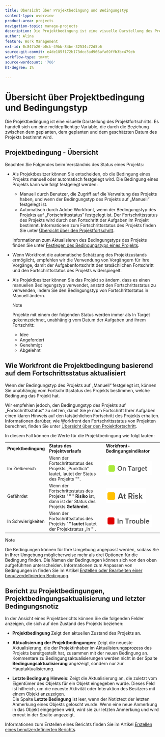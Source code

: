 ```yaml
---
title: Übersicht über Projektbedingung und Bedingungstyp
content-type: overview
product-area: projects
navigation-topic: manage-projects
description: Die Projektbedingung ist eine visuelle Darstellung des Projektfortschritts. Es handelt sich um eine meldepflichtige Variable, die durch die Beziehung zwischen dem geplanten, dem geplanten und dem geschätzten Datum des Projekts bestimmt wird.
author: Alina
feature: Work Management
exl-id: 0c847b26-b0cb-49bb-84be-32534c72d5b6
source-git-commit: e4de185f172b173dcc3ad966afa69ffb3bc479eb
workflow-type: tm+mt
source-wordcount: '706'
ht-degree: 1%

---
```


# Übersicht über Projektbedingung und Bedingungstyp

<!-- Audited: 12/2023 -->

Die Projektbedingung ist eine visuelle Darstellung des Projektfortschritts. Es handelt sich um eine meldepflichtige Variable, die durch die Beziehung zwischen dem geplanten, dem geplanten und dem geschätzten Datum des Projekts bestimmt wird.

## Projektbedingung - Übersicht

Beachten Sie Folgendes beim Verständnis des Status eines Projekts:

* Als Projektbesitzer können Sie entscheiden, ob die Bedingung eines Projekts manuell oder automatisch festgelegt wird. Die Bedingung eines Projekts kann wie folgt festgelegt werden:

   * Manuell durch Benutzer, die Zugriff auf die Verwaltung des Projekts haben, und wenn der Bedingungstyp des Projekts auf „Manuell“ festgelegt ist.
   * Automatisch durch Adobe Workfront, wenn der Bedingungstyp des Projekts auf „Fortschrittsstatus“ festgelegt ist. Der Fortschrittsstatus des Projekts wird durch den Fortschritt der Aufgaben im Projekt bestimmt. Informationen zum Fortschrittsstatus des Projekts finden Sie unter [Übersicht über den Projektfortschritt](../../../manage-work/projects/planning-a-project/project-progress-status.md).

  Informationen zum Aktualisieren des Bedingungstyps des Projekts finden Sie unter [Festlegen des Bedingungstyps eines Projekts](../../../manage-work/projects/manage-projects/set-condition-type-for-project.md).

* Wenn Workfront die automatische Schätzung des Projektzustands ermöglicht, empfehlen wir die Verwendung von Vorgängern für Ihre Vorgänge, damit der Aufgabenfortschritt den tatsächlichen Fortschritt und den Fortschrittsstatus des Projekts widerspiegelt.
* Als Projektbesitzer können Sie das Projekt so ändern, dass es einen manuellen Bedingungstyp verwendet, anstatt den Fortschrittsstatus zu verwenden, indem Sie den Bedingungstyp von Fortschrittsstatus in Manuell ändern.

  >[!NOTE]
  >
  >Projekte mit einem der folgenden Status werden immer als In Target gekennzeichnet, unabhängig vom Datum der Aufgaben und ihrem Fortschritt:
  >
  >* Idee
  >* Angefordert
  >* Genehmigt
  >* Abgelehnt

<!--
<div data-mc-conditions="QuicksilverOrClassic.Draft mode">
<h2>Set the Condition Type for a project</h2>
<p data-mc-conditions="QuicksilverOrClassic.Draft mode">(NOTE: drafted here and moved it to a separate article: /Content/Manage work/Projects/Manage projects/set-condition-type-for-project.htm)</p>
<ol>
<li value="1">Go to the project for which you want to update the Condition Type. </li>
<li value="2"> <p>  Click the <strong>More</strong> menu <img src="assets/qs-more-menu.png"> to the right of the project name, then click <strong>Edit</strong>.  <br> </p> </li>
<li value="3">In the <strong>Condition Type</strong> field, choose one of the following:
<ul>
<li><p><strong>Manual:</strong> The project owner sets the Condition on the project manually.</p><p data-mc-conditions="QuicksilverOrClassic.Quicksilver">In this case, the project owner can update the Condition of the project in the project header, or the Project Details section. </p></li>
<li><p><strong>Progress Status:</strong> Workfront sets the Condition based on the Progress Status of the project. <br></p></li>
</ul></li>
<li value="4">Click <strong>Save Changes</strong>. </li>
</ol>
</div>
-->

## Wie Workfront die Projektbedingung basierend auf dem Fortschrittsstatus aktualisiert

Wenn der Bedingungstyp des Projekts auf „Manuell“ festgelegt ist, können Sie unabhängig vom Fortschrittsstatus des Projekts bestimmen, welche Bedingung das Projekt hat.

Wir empfehlen jedoch, den Bedingungstyp des Projekts auf „Fortschrittsstatus“ zu setzen, damit Sie je nach Fortschritt Ihrer Aufgaben einen klaren Hinweis auf den tatsächlichen Fortschritt des Projekts erhalten. Informationen darüber, wie Workfront den Fortschrittsstatus von Projekten berechnet, finden Sie unter [Übersicht über den Projektfortschritt](../../../manage-work/projects/planning-a-project/project-progress-status.md).

In diesem Fall können die Werte für die Projektbedingung wie folgt lauten:

<table style="table-layout:auto"> 
 <col> 
 <col> 
 <col> 
 <col> 
 <tbody> 
  <tr> 
   <td><strong>Projektbedingung</strong></td> 
   <td><strong>Status des Projektverlaufs</strong></td> 
   <td><strong>Workfront-Bedingungsindikator</strong></td> 
   <td> </td> 
  </tr> 
  <tr> 
   <td>Im Zielbereich</td> 
   <td>Wenn der Fortschrittsstatus des Projekts „Pünktlich“ lautet, lautet der Status des Projekts "<strong>"</strong>. </td> 
   <td> <img src="assets/on-target-condition-icon.png"> </td> 
   <td> </td> 
  </tr> 
  <tr> 
   <td>Gefährdet</td> 
   <td>Wenn der Fortschrittsstatus des Projekts "<strong>" </strong> "<strong> Risiko</strong> ist, dann ist der Status des Projekts <strong>Gefährdet</strong>.</td> 
   <td> <img src="assets/at-risk-project-condition-icon.png"> </td> 
   <td> </td> 
  </tr> 
  <tr> 
   <td>In Schwierigkeiten</td> 
   <td>Wenn der Fortschrittsstatus des Projekts "<strong>" lautet</strong> lautet der Projektstatus „In <strong>" </strong>. </td> 
   <td> <img src="assets/in-trouble-project-condition-icon.png"> </td> 
   <td> </td> 
  </tr> 
 </tbody> 
</table>

>[!NOTE]
>
>Die Bedingungen können für Ihre Umgebung angepasst werden, sodass Sie in Ihrer Umgebung möglicherweise mehr als drei Optionen für die Bedingung finden. Die Namen der Bedingungen können sich von den oben aufgeführten unterscheiden. Informationen zum Anpassen von Bedingungen in finden Sie im Artikel [Erstellen oder Bearbeiten einer benutzerdefinierten Bedingung](../../../administration-and-setup/customize-workfront/create-manage-custom-conditions/create-edit-custom-conditions.md).

## Bericht zu Projektbedingungen, Projektbedingungsaktualisierung und letzter Bedingungsnotiz

In der Ansicht eines Projektberichts können Sie die folgenden Felder anzeigen, die sich auf den Zustand des Projekts beziehen:

* **Projektbedingung** Zeigt den aktuellen Zustand des Projekts an.
* **Aktualisierung der Projektbedingungen**: Zeigt die neueste Aktualisierung, die der Projektinhaber im Aktualisierungsprozess des Projekts bereitgestellt hat, zusammen mit der neuen Bedingung an.\
  Kommentare zu Bedingungsaktualisierungen werden nicht in der Spalte **Bedingungsaktualisierung** angezeigt, sondern nur zur Hauptaktualisierung.

* **Letzte Bedingung Hinweis**: Zeigt die Aktualisierung an, die zuletzt vom Eigentümer des Objekts für ein Objekt eingegeben wurde. Dieses Feld ist hilfreich, um die neueste Aktivität oder Interaktion des Besitzers mit einem Objekt anzuzeigen.\
  Die Spalte **Letzte Bedingung** ist leer, wenn der Notiztext der letzten Anmerkung eines Objekts gelöscht wurde. Wenn eine neue Anmerkung in das Objekt eingegeben wird, wird sie zur letzten Anmerkung und wird erneut in der Spalte angezeigt.

Informationen zum Erstellen eines Berichts finden Sie im Artikel [Erstellen eines benutzerdefinierten Berichts](../../../reports-and-dashboards/reports/creating-and-managing-reports/create-custom-report.md).
